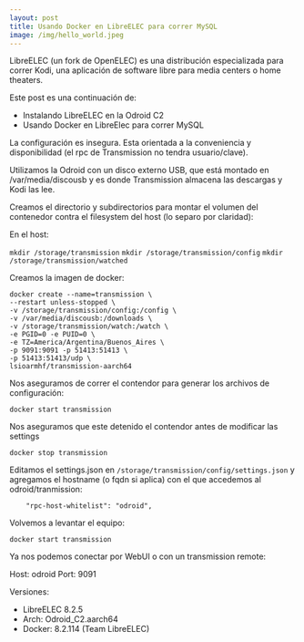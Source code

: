 ```yaml
---
layout: post
title: Usando Docker en LibreELEC para correr MySQL
image: /img/hello_world.jpeg
---
```


LibreELEC (un fork de OpenELEC) es una distribución especializada para correr Kodi, una aplicación de software libre para media centers o home theaters.

Este post es una continuación de:
* Instalando LibreELEC en la Odroid C2
* Usando Docker en LibreElec para correr MySQL

La configuración es insegura. Esta orientada a la conveniencia y disponibilidad (el rpc de Transmission no tendra usuario/clave).

Utilizamos la Odroid con un disco externo USB, que está montado en /var/media/discousb y es donde Transmission almacena las descargas y Kodi las lee.

Creamos el directorio y subdirectorios para montar el volumen del contenedor contra el filesystem del host (lo separo por claridad):

En el host:

```mkdir /storage/transmission```
```mkdir /storage/transmission/config```
```mkdir /storage/transmission/watched```


Creamos la imagen de docker:

```
docker create --name=transmission \
--restart unless-stopped \
-v /storage/transmission/config:/config \
-v /var/media/discousb:/downloads \
-v /storage/transmission/watch:/watch \
-e PGID=0 -e PUID=0 \
-e TZ=America/Argentina/Buenos_Aires \
-p 9091:9091 -p 51413:51413 \
-p 51413:51413/udp \
lsioarmhf/transmission-aarch64
```

Nos aseguramos de correr el contendor para generar los archivos de configuración:

```docker start transmission```

Nos aseguramos que este detenido el contendor antes de modificar las settings

```docker stop transmission```

Editamos el settings.json en ```/storage/transmission/config/settings.json``` y agregamos el hostname (o fqdn si aplica) con el que accedemos al odroid/tranmission:

```
    "rpc-host-whitelist": "odroid",
```

Volvemos a levantar el equipo:

```
docker start transmission
```


Ya nos podemos conectar por WebUI o con un transmission remote:

Host: odroid
Port: 9091



Versiones: 
* LibreELEC 8.2.5
* Arch: Odroid_C2.aarch64
* Docker: 8.2.114 (Team LibreELEC)

